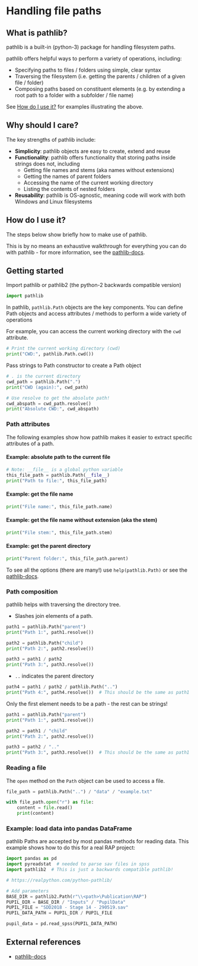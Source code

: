 # Handling file paths

## What is pathlib? <a name="what"></a>

pathlib is a built-in (python-3) package for handling filesystem paths.

pathlib offers helpful ways to perform a variety of operations, including:

- Specifying paths to files / folders using simple, clear syntax
- Traversing the filesystem (i.e. getting the parents / children of a given file / folder)
- Composing paths based on constituent elements (e.g. by extending a root path to a folder with a subfolder / file name)

See [How do I use it?](#what-is-pathlib-a-namewhata) for examples illustrating the above.

## Why should I care? <a name="why"></a>

The key strengths of pathlib include:

- **Simplicity**: pathlib objects are easy to create, extend and reuse
- **Functionality**: pathlib offers functionality that storing paths inside strings does not, including
  - Getting file names and stems (aka names without extensions)
  - Getting the names of parent folders
  - Accessing the name of the current working directory
  - Listing the contents of nested folders
- **Reusability**: pathlib is OS-agnostic, meaning code will work with both Windows and Linux filesystems

## How do I use it? <a name="how"></a>

The steps below show briefly how to make use of pathlib.

This is by no means an exhaustive walkthrough for everything you can do with pathlib - for more information, see the [pathlib-docs](https://docs.python.org/3/library/pathlib.html).

## Getting started

Import pathlib or pathlib2 (the python-2 backwards compatible version)

```python
import pathlib
```

In pathlib, `pathlib.Path` objects are the key components. You can define
Path objects and access attributes / methods to perform a wide variety of
operations

For example, you can access the current working directory with the `cwd` attribute.

```python
# Print the current working directory (cwd)
print("CWD:", pathlib.Path.cwd())
```

Pass strings to Path constructor to create a Path object

```python
# . is the current directory
cwd_path = pathlib.Path(".")
print("CWD (again):", cwd_path)

# Use resolve to get the absolute path!
cwd_abspath = cwd_path.resolve()
print("Absolute CWD:", cwd_abspath)

```

### Path attributes

The following examples show how pathlib makes it easier to extract specific attributes of a path.

#### Example: absolute path to the current file

```python
# Note: __file__ is a global python variable
this_file_path = pathlib.Path(__file__)
print("Path to file:", this_file_path)
```

#### Example: get the file name

```python
print("File name:", this_file_path.name)
```

#### Example: get the file name without extension (aka the stem)

```python
print("File stem:", this_file_path.stem)
```

#### Example: get the parent directory

```python
print("Parent folder:", this_file_path.parent)
```

To see all the options (there are many!) use `help(pathlib.Path)` or see the [pathlib-docs](https://docs.python.org/3/library/pathlib.html).

### Path composition

pathlib helps with traversing the directory tree.

- Slashes join elements of a path.

```python
path1 = pathlib.Path("parent")
print("Path 1:", path1.resolve())

path2 = pathlib.Path("child")
print("Path 2:", path2.resolve())

path3 = path1 / path2
print("Path 3:", path3.resolve())
```

- `..` indicates the parent directory

```python
path4 = path1 / path2 / pathlib.Path("..")
print("Path 4:", path4.resolve())  # This should be the same as path1
```

Only the first element needs to be a path - the rest can be strings!

```python
path1 = pathlib.Path("parent")
print("Path 1:", path1.resolve())

path2 = path1 / "child"
print("Path 2:", path2.resolve())

path3 = path2 / ".."
print("Path 3:", path3.resolve())  # This should be the same as path1
```

### Reading a file

The `open` method on the `Path` object can be used to access a file.

```python
file_path = pathlib.Path("..") / "data" / "example.txt"

with file_path.open("r") as file:
    content = file.read()
    print(content)
```

### Example: load data into pandas DataFrame

pathlib Paths are accepted by most pandas methods for reading data. This example shows how to do this for a real RAP project:

```python
import pandas as pd
import pyreadstat  # needed to parse sav files in spss
import pathlib2  # This is just a backwards compatible pathlib!

# https://realpython.com/python-pathlib/

# Add parameters
BASE_DIR = pathlib2.Path(r"\\<path>\Publication\RAP")
PUPIL_DIR = BASE_DIR / "Inputs" / "PupilData"
PUPIL_FILE = "SDD2018 - Stage 14 - 290519.sav"
PUPIL_DATA_PATH = PUPIL_DIR / PUPIL_FILE

pupil_data = pd.read_spss(PUPIL_DATA_PATH)
```

## External references

- [pathlib-docs](https://docs.python.org/3/library/pathlib.html)
